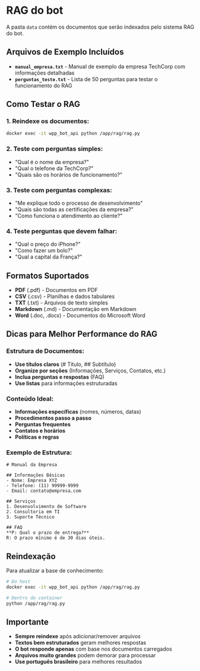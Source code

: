 # RAG do bot

A pasta `data` contém os documentos que serão indexados pelo sistema RAG do bot.

## Arquivos de Exemplo Incluídos

- **`manual_empresa.txt`** - Manual de exemplo da empresa TechCorp com informações detalhadas
- **`perguntas_teste.txt`** - Lista de 50 perguntas para testar o funcionamento do RAG

## Como Testar o RAG

### 1. Reindexe os documentos:
```bash
docker exec -it wpp_bot_api python /app/rag/rag.py
```

### 2. Teste com perguntas simples:
- "Qual é o nome da empresa?"
- "Qual o telefone da TechCorp?"
- "Quais são os horários de funcionamento?"

### 3. Teste com perguntas complexas:
- "Me explique todo o processo de desenvolvimento"
- "Quais são todas as certificações da empresa?"
- "Como funciona o atendimento ao cliente?"

### 4. Teste perguntas que devem falhar:
- "Qual o preço do iPhone?"
- "Como fazer um bolo?"
- "Qual a capital da França?"

## Formatos Suportados

- **PDF** (.pdf) - Documentos em PDF
- **CSV** (.csv) - Planilhas e dados tabulares
- **TXT** (.txt) - Arquivos de texto simples
- **Markdown** (.md) - Documentação em Markdown
- **Word** (.doc, .docx) - Documentos do Microsoft Word

## Dicas para Melhor Performance do RAG

### Estrutura de Documentos:
- **Use títulos claros** (# Título, ## Subtítulo)
- **Organize por seções** (Informações, Serviços, Contatos, etc.)
- **Inclua perguntas e respostas** (FAQ)
- **Use listas** para informações estruturadas

### Conteúdo Ideal:
- **Informações específicas** (nomes, números, datas)
- **Procedimentos passo a passo**
- **Perguntas frequentes**
- **Contatos e horários**
- **Políticas e regras**

### Exemplo de Estrutura:
```
# Manual da Empresa

## Informações Básicas
- Nome: Empresa XYZ
- Telefone: (11) 99999-9999
- Email: contato@empresa.com

## Serviços
1. Desenvolvimento de Software
2. Consultoria em TI
3. Suporte Técnico

## FAQ
**P: Qual o prazo de entrega?**
R: O prazo mínimo é de 30 dias úteis.
```

## Reindexação

Para atualizar a base de conhecimento:

```bash
# Do host
docker exec -it wpp_bot_api python /app/rag/rag.py

# Dentro do container
python /app/rag/rag.py
```

## Importante

- **Sempre reindexe** após adicionar/remover arquivos
- **Textos bem estruturados** geram melhores respostas
- **O bot responde apenas** com base nos documentos carregados
- **Arquivos muito grandes** podem demorar para processar
- **Use português brasileiro** para melhores resultados
